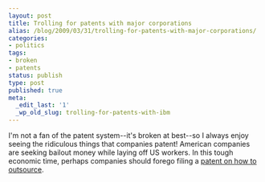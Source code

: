 ```yaml
---
layout: post
title: Trolling for patents with major corporations
alias: /blog/2009/03/31/trolling-for-patents-with-major-corporations/
categories:
- politics
tags:
- broken
- patents
status: publish
type: post
published: true
meta:
  _edit_last: '1'
  _wp_old_slug: trolling-for-patents-with-ibm
---
```

I'm not a fan of the patent system--it's broken at best--so I always enjoy seeing the ridiculous things that companies patent! American companies are seeking bailout money while laying off US workers. In this tough economic time, perhaps companies should forego filing a <a title="IBM terminates US employees and patents it" href="http://www.informationweek.com/news/showArticle.jhtml?articleID=216402013" target="_blank">patent on how to outsource</a>.
